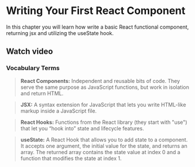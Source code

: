 # Writing Your First React Component
In this chapter you will learn how write a basic React functional component, returning jsx and utilizing the useState hook. 

## Watch video

### Vocabulary Terms
> **React Components:**  Independent and reusable bits of code. They serve the same purpose as JavaScript functions, but work in isolation and return HTML.

> **JSX:** A syntax extension for JavaScript that lets you write HTML-like markup inside a JavaScript file.

> **React Hooks:** Functions from the React library (they start with "use") that let you “hook into” state and lifecycle features. 

> **useState:** A React Hook that allows you to add state to a component. It accepts one argument, the initial value for the state, and returns an array. The returned array contains the state value at index 0 and a function that modifies the state at index 1.